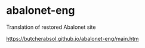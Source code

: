 # abalonet-eng
Translation of restored Abalonet site 

https://butcherabsol.github.io/abalonet-eng/main.htm